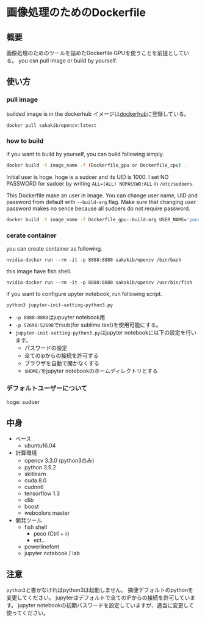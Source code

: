 
# 画像処理のためのDockerfile
## 概要
画像処理のためのツールを詰めたDockerfile
GPUを使うことを前提としている。
you csn pull image or build by yourself.
## 使い方
### pull image
builded image is in the dockerhub
イメージは[dockerhub](https://hub.docker.com/r/sakakib/)に登録している。

```
docker pull sakakib/opencv:latest
```
### how to build
if you want to build by yourself, you can build following simply.
```bash
docker build -t image_name -f (Dockerfile_gpu or Dockerfile_cpu) .
```
Initial user is hoge. hoge is a sudoer and its UID is 1000. I set NO PASSWORD for sudoer by writing `ALL=(ALL) NOPASSWD:ALL` in `/etc/sudoers`.

This Dockerfile make an user in image. You can change user name, UID and password from default with `--build-arg` flag. Make sure that changing user password makes no sence because all sudoers do not require password. 
```bash
docker build -t image_name -f Dockerfile_gpu--build-arg USER_NAME='your name' --build-arg UID='your UID' .
```
### cerate container
you can create container as following.
```
nvidia-docker run --rm -it -p 8888:8888 sakakib/opencv /bin/bash
```
this image have fish shell.
```
nvidia-docker run --rm -it -p 8888:8888 sakakib/opencv /usr/bin/fish
```
if you want to configure upyter notebook, run following script.
```
python3 jupyter-init-setting-python3.py
```

- ```-p 8888:8888```はjupuyter notebook用
- ```-p 52698:52698```でrsub(for sublime text)を使用可能にする。
- ```jupyter-init-setting-python3.py```はjupyter notebookに以下の設定を行います。
    - パスワードの設定
    - 全てのipからの接続を許可する
    - ブラウザを自動で開かなくする
    - ```$HOME/```をjupyter notebookのホームディレクトリとする

### デフォルトユーザーについて
hoge: sudoer


## 中身

- ベース
    - ubuntu16.04
- 計算環境
    - opencv 3.3.0 (python3のみ)
    - python 3.5.2
    - skitlearn
    - cuda 8.0
    - cudnn6
    - tensorflow 1.3
    - dlib
    - boost
    - webcolors master
- 開発ツール
    - fish shell
        - peco (Ctrl + r)
        - ect..
    - powerlinefont
    - jupyter notebook / lab
   

## 注意
```python3```と書かなければpython3は起動しません。
摘便デフォルトのpythonを変更してください。
jupyterはデフォルトで全てのIPからの接続を許可しています。
jupyter notebookの初期パスワードを設定していますが、適当に変更して使ってください。

